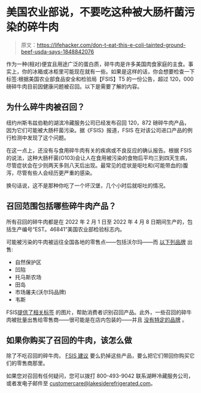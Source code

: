 # 美国农业部说，不要吃这种被大肠杆菌污染的碎牛肉

> 原文：<https://lifehacker.com/don-t-eat-this-e-coli-tainted-ground-beef-usda-says-1848842076>

作为一种(相对)便宜且用途广泛的蛋白质，碎牛肉是许多美国肉食家庭的主食。事实上，你的冰箱或冰柜里可能现在就有一些。如果是这样的话，你会想要检查一下标签:根据美国农业部食品安全和检验局【FSIS】T5 的一份公告，超过 120，000 磅碎牛肉目前因健康问题被召回。以下是需要了解的内容。



## 为什么碎牛肉被召回？

纽约州斯韦兹伯勒的湖滨冷藏服务公司已经发布召回 120，872 磅碎牛肉产品，因为它们可能被大肠杆菌污染。据《FSIS》报道，FSIS 在对该公司进口产品的例行检测中发现了这个问题。

在这一点上，还没有与食用碎牛肉有关的疾病或不良反应的确认报告。根据 FSIS 的说法，这种大肠杆菌(O103)会让人在食用被污染的食物后平均三到四天生病，尽管症状会在少则两天多则八天后出现。最常见的症状是呕吐和(可能带血的)腹泻，尽管有些人会经历更严重的感染。

换句话说，这不是那种你吃了一个坏汉堡，几个小时后就呕吐的情况。

## 召回范围包括哪些碎牛肉产品？

所有召回的碎牛肉都是在 2022 年 2 月 1 日至 2022 年 4 月 8 日期间生产的，包括生产编号“EST。46841”美国农业部检验标志内。

可能被污染的牛肉被运往全国各地的零售点——包括沃尔玛——而 [以下列品牌](https://www.fsis.usda.gov/sites/default/files/media_file/2022-04/Recall-011-2022-Affected-Products-Sheet_0.pdf) 出售:

*   自然保护区
*   凹陷
*   托马斯农场
*   田岛
*   市场屠夫(沃尔玛品牌)
*   韦斯

FSIS[提供了相关标签](https://www.fsis.usda.gov/sites/default/files/food_label_pdf/2022-04/011-2022-labels_0.pdf) 的图片，帮助消费者识别召回产品。此外，一些召回的碎牛肉被批量出售给零售商——很可能是在店内包装的——并且 [没有特定的品牌](https://www.fsis.usda.gov/sites/default/files/media_file/2022-04/Recall-011-2022-Affected-Products-Sheet_0.pdf) 。

## 如果你购买了召回的牛肉，该怎么做

除了不吃召回的碎牛肉， [FSIS 建议](https://www.fsis.usda.gov/recalls-alerts/lakeside-refrigerated-services-recalls-ground-beef-products-due-possible-e-coli-o103) 要么扔掉这些产品，要么把它们带回你购买它们的零售商那里。

如果您对召回有任何疑问，您可以拨打 800-493-9042 联系湖畔冷藏服务公司，或者发电子邮件至 customercare@lakesiderefrigerated.com。
